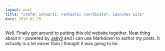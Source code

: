 ```yaml
---
layout: post
title: "Stefan Schwartz, Fantastic Coordinator, Launches Site"
date: 2016-02-25
---
```


Well. Finally got around to putting this old website together. Neat thing about it - powered by [Jekyll](http://jekyllrb.com) and I can use Markdown to author my posts. It actually is a lot easier than I thought it was going to be.
